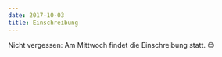 ```yaml
---
date: 2017-10-03
title: Einschreibung
---
```


Nicht vergessen: Am Mittwoch findet die Einschreibung statt. :blush: